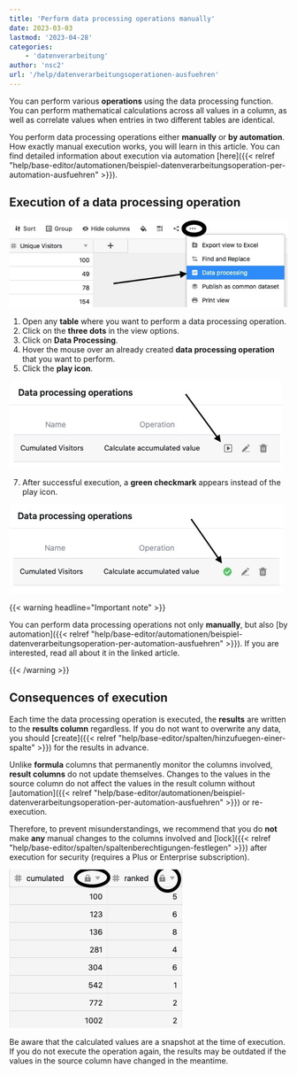 ```yaml
---
title: 'Perform data processing operations manually'
date: 2023-03-03
lastmod: '2023-04-28'
categories:
    - 'datenverarbeitung'
author: 'nsc2'
url: '/help/datenverarbeitungsoperationen-ausfuehren'
---
```


You can perform various **operations** using the data processing function. You can perform mathematical calculations across all values in a column, as well as correlate values when entries in two different tables are identical.

You perform data processing operations either **manually** or **by automation**. How exactly manual execution works, you will learn in this article. You can find detailed information about execution via automation [here]({{< relref "help/base-editor/automationen/beispiel-datenverarbeitungsoperation-per-automation-ausfuehren" >}}).

## Execution of a data processing operation

![Execution of a data processing action](images/create-an-data-processing-action-1.jpg)

1. Open any **table** where you want to perform a data processing operation.
2. Click on the **three dots** in the view options.
3. Click on **Data Processing**.
4. Hover the mouse over an already created **data processing operation** that you want to perform.
5. Click the **play icon**.

![Execution of a data processing action](images/run-data-processing-actions.jpg)

7. After successful execution, a **green checkmark** appears instead of the play icon.

![Green tick confirming the successful execution of a data processing action.](images/conformation-for-the-runof-a-data-processing-action.jpg)

{{< warning  headline="Important note" >}}

You can perform data processing operations not only **manually**, but also [by automation]({{< relref "help/base-editor/automationen/beispiel-datenverarbeitungsoperation-per-automation-ausfuehren" >}}). If you are interested, read all about it in the linked article.

{{< /warning >}}

## Consequences of execution

Each time the data processing operation is executed, the **results** are written to the **results column** regardless. If you do not want to overwrite any data, you should [create]({{< relref "help/base-editor/spalten/hinzufuegen-einer-spalte" >}}) for the results in advance.

Unlike **formula** columns that permanently monitor the columns involved, **result columns** do not update themselves. Changes to the values in the source column do not affect the values in the result column without [automation]({{< relref "help/base-editor/automationen/beispiel-datenverarbeitungsoperation-per-automation-ausfuehren" >}}) or re-execution.

Therefore, to prevent misunderstandings, we recommend that you do **not** make **any** manual changes to the columns involved and [lock]({{< relref "help/base-editor/spalten/spaltenberechtigungen-festlegen" >}}) after execution for security (requires a Plus or Enterprise subscription).

![Result columns of data processing actions locked for processing ](images/locked-score-columns.jpg)

Be aware that the calculated values are a snapshot at the time of execution. If you do not execute the operation again, the results may be outdated if the values in the source column have changed in the meantime.
